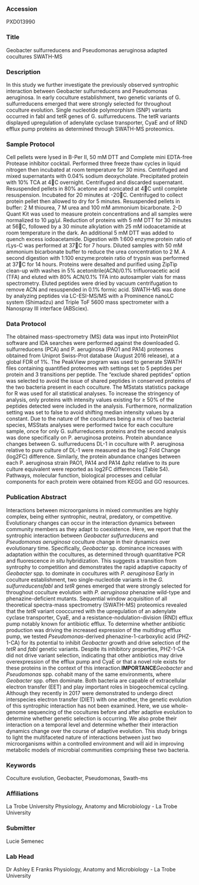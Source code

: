### Accession
PXD013990

### Title
Geobacter sulfurreducens and Pseudomonas aeruginosa adapted cocultures SWATH-MS

### Description
In this study we further investigate the previously observed syntrophic interaction between Geobacter sulfurreducens and Pseudomonas aeruginosa. In early coculture establishment, two genetic variants of G. sulfurreducens emerged that were strongly selected for throughout coculture evolution. Single nucleotide polymorphism (SNP) variants occurred in fabI and tetR genes of G. sulfurreducens. The tetR variants displayed upregulation of adenylate cyclase transporter, CyaE and of RND efflux pump proteins as determined through SWATH-MS proteomics.

### Sample Protocol
Cell pellets were lysed in B-Per II, 50 mM DTT and Complete mini EDTA-free Protease inhibitor cocktail. Performed three freeze thaw cycles in liquid nitrogen then incubated at room temperature for 30 mins. Centrifuged and mixed supernatants with 0.04% sodium deoxycholate. Precipitated protein with 10% TCA at 4C overnight. Centrifuged and discarded supernatant. Resuspended pellets in 80% acetone and sonicated at 4C until complete resuspension. Incubated for 20 minutes at -20C. Centrifuged to collect protein pellet then allowed to dry for 5 minutes. Resuspended pellets in buffer: 2 M thiourea, 7 M urea and 100 mM ammonium bicarbonate. 2-D Quant Kit was used to measure protein concentrations and all samples were normalized to 10 µg/µl. Reduction of proteins with 5 mM DTT for 30 minutes at 56C, followed by a 30 minute alkylation with 25 mM iodoacetamide at room temperature in the dark. An additional 5 mM DTT was added to quench excess iodoacetamide. Digestion with 1:600 enzyme:protein ratio of rLys-C was performed at 37C for 7 hours. Diluted samples with 50 mM ammonium bicarbonate buffer to reduce the urea concentration to 2 M. A second digestion with 1:100 enzyme:protein ratio of trypsin was performed at 37C for 14 hours. Proteins were desalted and purified using ZipTip clean-up with washes in 5% acetonitrile(ACN)/0.1% trifluoroacetic acid (TFA) and eluted with 80% ACN/0.1% TFA into autosampler vials for mass spectrometry. Eluted peptides were dried by vacuum centrifugation to remove ACN and resuspended in 0.1% formic acid. SWATH-MS was done by analyzing peptides via LC-ESI-MS/MS with a Prominence nanoLC system (Shimadzu) and Triple ToF 5600 mass spectrometer with a Nanospray III interface (ABSciex).

### Data Protocol
The obtained mass-spectrometry (MS) data was input into ProteinPilot software and IDA searches were performed against the downloaded G. sulfurreducens (PCA) and P. aeruginosa (PAO1 and PA14) proteomes obtained from Uniprot Swiss-Prot database (August 2016 release), at a global FDR of 1%. The PeakView program was used to generate SWATH files containing quantified proteomes with settings set to 5 peptides per protein and 3 transitions per peptide. The “exclude shared peptides” option was selected to avoid the issue of shared peptides in conserved proteins of the two bacteria present in each coculture. The MSstats statistics package for R was used for all statistical analyses. To increase the stringency of analysis, only proteins with intensity values existing for ≥ 50% of the peptides detected were included in the analysis. Furthermore, normalization setting was set to false to avoid shifting median intensity values by a constant. Due to the nature of the cocultures being a mix of two bacterial species, MSStats analyses were performed twice for each coculture sample, once for only G. sulfurreducens proteins and the second analysis was done specifically on P. aeruginosa proteins. Protein abundance changes between G. sulfurreducens DL-1 in coculture with P. aeruginosa relative to pure culture of DL-1 were measured as the log2 Fold Change (log2FC) difference. Similarly, the protein abundance changes between each P. aeruginosa strain PAO1, PA14 and PA14 ∆phz relative to its pure culture equivalent were reported as log2FC differences (Table S4). Pathways, molecular function, biological processes and cellular components for each protein were obtained from KEGG and GO resources.

### Publication Abstract
Interactions between microorganisms in mixed communities are highly complex, being either syntrophic, neutral, predatory, or competitive. Evolutionary changes can occur in the interaction dynamics between community members as they adapt to coexistence. Here, we report that the syntrophic interaction between <i>Geobacter sulfurreducens</i> and <i>Pseudomonas aeruginosa</i> coculture change in their dynamics over evolutionary time. Specifically, <i>Geobacter</i> sp. dominance increases with adaptation within the cocultures, as determined through quantitative PCR and fluorescence <i>in situ</i> hybridization. This suggests a transition from syntrophy to competition and demonstrates the rapid adaptive capacity of <i>Geobacter</i> spp. to dominate in cocultures with <i>P. aeruginosa</i> Early in coculture establishment, two single-nucleotide variants in the <i>G. sulfurreducens</i><i>fabI</i> and <i>tetR</i> genes emerged that were strongly selected for throughout coculture evolution with <i>P. aeruginosa</i> phenazine wild-type and phenazine-deficient mutants. Sequential window acquisition of all theoretical spectra-mass spectrometry (SWATH-MS) proteomics revealed that the <i>tetR</i> variant cooccurred with the upregulation of an adenylate cyclase transporter, CyaE, and a resistance-nodulation-division (RND) efflux pump notably known for antibiotic efflux. To determine whether antibiotic production was driving the increased expression of the multidrug efflux pump, we tested <i>Pseudomonas</i>-derived phenazine-1-carboxylic acid (PHZ-1-CA) for its potential to inhibit <i>Geobacter</i> growth and drive selection of the <i>tetR</i> and <i>fabI</i> genetic variants. Despite its inhibitory properties, PHZ-1-CA did not drive variant selection, indicating that other antibiotics may drive overexpression of the efflux pump and CyaE or that a novel role exists for these proteins in the context of this interaction.<b>IMPORTANCE</b><i>Geobacter</i> and <i>Pseudomonas</i> spp. cohabit many of the same environments, where <i>Geobacter</i> spp. often dominate. Both bacteria are capable of extracellular electron transfer (EET) and play important roles in biogeochemical cycling. Although they recently in 2017 were demonstrated to undergo direct interspecies electron transfer (DIET) with one another, the genetic evolution of this syntrophic interaction has not been examined. Here, we use whole-genome sequencing of the cocultures before and after adaptive evolution to determine whether genetic selection is occurring. We also probe their interaction on a temporal level and determine whether their interaction dynamics change over the course of adaptive evolution. This study brings to light the multifaceted nature of interactions between just two microorganisms within a controlled environment and will aid in improving metabolic models of microbial communities comprising these two bacteria.

### Keywords
Coculture evolution, Geobacter, Pseudomonas, Swath-ms

### Affiliations
La Trobe University
Physiology, Anatomy and Microbiology - La Trobe University

### Submitter
Lucie Semenec

### Lab Head
Dr Ashley E Franks
Physiology, Anatomy and Microbiology - La Trobe University


